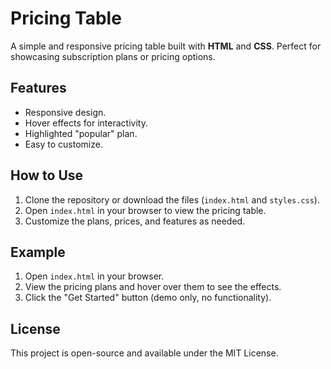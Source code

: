 # Pricing Table

A simple and responsive pricing table built with **HTML** and **CSS**. Perfect for showcasing subscription plans or pricing options.

## Features

- Responsive design.
- Hover effects for interactivity.
- Highlighted "popular" plan.
- Easy to customize.

## How to Use

1. Clone the repository or download the files (`index.html` and `styles.css`).
2. Open `index.html` in your browser to view the pricing table.
3. Customize the plans, prices, and features as needed.

## Example

1. Open `index.html` in your browser.
2. View the pricing plans and hover over them to see the effects.
3. Click the "Get Started" button (demo only, no functionality).

## License

This project is open-source and available under the MIT License.
